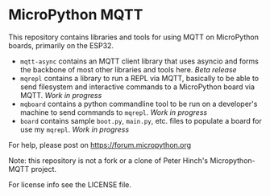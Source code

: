 # MicroPython MQTT

This repository contains libraries and tools for using MQTT on MicroPython boards, primarily on the
ESP32.

- `mqtt-async` contains an MQTT client library that uses asyncio and forms the backbone of most other
  libraries and tools here. *Beta release*
- `mqrepl` contains a library to run a REPL via MQTT, basically to be able to send filesystem and
  interactive commands to a MicroPython board via MQTT. *Work in progress*
- `mqboard` contains a python commandline tool to be run on a developer's machine to send commands
  to `mqrepl`. *Work in progress*
- `board` contains sample `boot.py`, `main.py`, etc. files to populate a board for use my `mqrepl`.
  *Work in progress*

For help, please post on https://forum.micropython.org 

Note: this repository is not a fork or a clone of Peter Hinch's Micropython-MQTT project.

For license info see the LICENSE file.
